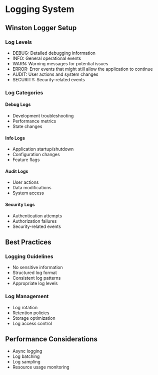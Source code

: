 # Logging System

## Winston Logger Setup

### Log Levels
- DEBUG: Detailed debugging information
- INFO: General operational events
- WARN: Warning messages for potential issues
- ERROR: Error events that might still allow the application to continue
- AUDIT: User actions and system changes
- SECURITY: Security-related events

### Log Categories

#### Debug Logs
- Development troubleshooting
- Performance metrics
- State changes

#### Info Logs
- Application startup/shutdown
- Configuration changes
- Feature flags

#### Audit Logs
- User actions
- Data modifications
- System access

#### Security Logs
- Authentication attempts
- Authorization failures
- Security-related events

## Best Practices

### Logging Guidelines
- No sensitive information
- Structured log format
- Consistent log patterns
- Appropriate log levels

### Log Management
- Log rotation
- Retention policies
- Storage optimization
- Log access control

## Performance Considerations
- Async logging
- Log batching
- Log sampling
- Resource usage monitoring 
